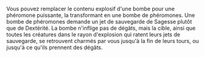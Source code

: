 Vous pouvez remplacer le contenu explosif d'une bombe pour une phéromone puissante, la transformant en une bombe de phéromones. Une bombe de phéromones demande un jet de sauvegarde de Sagesse plutôt que de Dextérité. La bombe n'inflige pas de dégâts, mais la cible, ainsi que toutes les créatures dans le rayon d'explosion qui ratent leurs jets de sauvegarde, se retrouvent charmés par vous jusqu'à la fin de leurs tours, ou jusqu'à ce qu'ils prennent des dégâts.